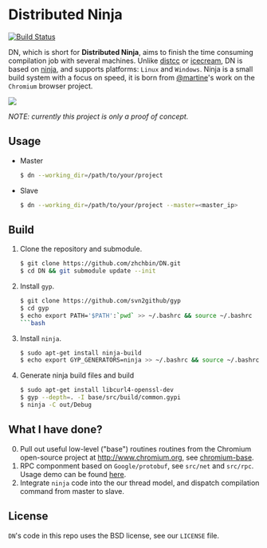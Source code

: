 Distributed Ninja
=======

[![Build Status](https://travis-ci.org/zhchbin/DN.svg?branch=master)](https://travis-ci.org/zhchbin/DN)

DN, which is short for __Distributed Ninja__, aims to finish the time consuming compilation job with several machines. Unlike [distcc][distcc] or [icecream][icecream], DN is based on [ninja][ninja], and supports platforms: `Linux` and `Windows`. Ninja is a small build system with a focus on speed, it is born from [@martine][martine]'s work on the `Chromium` browser project.

![](http://ww4.sinaimg.cn/large/7184df6bgw1epjm0z1b21j20bh0a0js3.jpg) 

*NOTE: currently this project is only a proof of concept.*

## Usage

* Master

    ```bash
    $ dn --working_dir=/path/to/your/project
    ```

* Slave

    ```bash
    $ dn --working_dir=/path/to/your/project --master=<master_ip>
    ```

## Build

1. Clone the repository and submodule.

    ```bash
    $ git clone https://github.com/zhchbin/DN.git
    $ cd DN && git submodule update --init
    ```

2. Install `gyp`.

    ```bash
    $ git clone https://github.com/svn2github/gyp
    $ cd gyp
    $ echo export PATH='$PATH':`pwd` >> ~/.bashrc && source ~/.bashrc
    ```bash

3. Install `ninja`.

    ```bash
    $ sudo apt-get install ninja-build
    $ echo export GYP_GENERATORS=ninja >> ~/.bashrc && source ~/.bashrc
    ```

4. Generate ninja build files and build

    ```bash
    $ sudo apt-get install libcurl4-openssl-dev
    $ gyp --depth=. -I base/src/build/common.gypi
    $ ninja -C out/Debug
    ```

## What I have done?

0. Pull out useful low-level ("base") routines routines from the Chromium open-source project at http://www.chromium.org, see [chromium-base][chromium-base].
1. RPC componment based on `Google/protobuf`, see `src/net` and `src/rpc`. Usage demo can be found [here][rpc-demo].
2. Integrate `ninja` code into the our thread model, and dispatch compilation command from master to slave.

## License

`DN`'s code in this repo uses the BSD license, see our `LICENSE` file.

[ninja]: http://martine.github.com/ninja/
[martine]: https://github.com/martine
[chromium-base]: https://github.com/zhchbin/chromium-base
[rpc-demo]: https://github.com/zhchbin/DN/tree/master/src/rpc/example
[distcc]: https://code.google.com/p/distcc/
[icecream]: https://github.com/icecc/icecream
